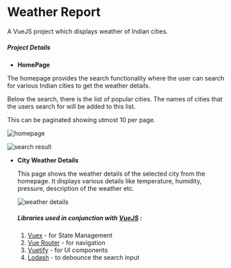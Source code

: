 # Weather Report

A VueJS project which displays weather of Indian cities.

##### Project Details

- **HomePage**  

The homepage provides the search functionality where the user can search for various Indian cities to get the weather details.

Below the search, there is the list of popular cities. The names of cities that the users search for will be added to this list. 

This can be paginated showing utmost 10 per page.

![homepage](https://user-images.githubusercontent.com/39902490/87697995-82273300-c7b0-11ea-872b-69dd486be082.png) 

![search result](https://user-images.githubusercontent.com/39902490/87698534-3d4fcc00-c7b1-11ea-9499-46202af0b916.png) 

- **City Weather Details** 

  This page shows the weather details of the selected city from the homepage. It displays various details like temperature, humidity, pressure, description of the weather etc.

  ![weather details](https://user-images.githubusercontent.com/39902490/87699037-e39bd180-c7b1-11ea-8e52-aeff59e80703.png) 

  ##### Libraries used in conjunction with [VueJS](https://vuejs.org/) :

  1. [Vuex](https://vuex.vuejs.org/) -  for State Management
  2. [Vue Router](https://router.vuejs.org/) - for navigation
  3. [Vuetify](https://vuetifyjs.com/en/) - for UI components
  4. [Lodash](https://lodash.com/) - to debounce the search input
